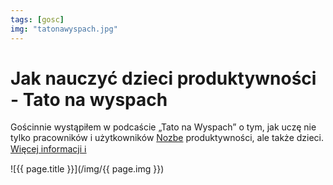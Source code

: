 ```yaml
---
tags: [gosc]
img: "tatonawyspach.jpg"
---
```


# Jak nauczyć dzieci produktywności - Tato na wyspach

Gościnnie wystąpiłem w podcaście „Tato na Wyspach” o tym, jak uczę nie tylko pracowników i użytkowników [Nozbe][n] produktywności, ale także dzieci.
 [Więcej informacji ℹ️](https://tatonawyspach.co/2018/08/22/jak-nauczyc-dzieci-produktywnosci-michal-sliwinski/)

<!--More-->

![{{ page.title }}](/img/{{ page.img }})


[n]: https://michael.gratis/nozbe_pl
[np]: https://michael.gratis/nozbepersonal_pl